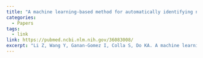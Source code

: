 ```yaml
---
title: "A machine learning-based method for automatically identifying novel cells in annotating single-cell RNA-seq data"
categories:
  - Papers
tags:
  - link
link: https://pubmed.ncbi.nlm.nih.gov/36083008/
excerpt: "Li Z, Wang Y, Ganan-Gomez I, Colla S, Do KA. A machine learning-based method for automatically identifying novel cells in annotating single-cell RNA-seq data. Bioinformatics. 2022 Oct 31;38(21):4885-4892. doi: 10.1093/bioinformatics/btac617. PMID: 36083008; PMCID: PMC9801963."
---
```

